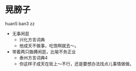 # 晃膀子
huan5 ban3 zz
+ 无事闲逛
  * 兴化方言词典
  - 他成天不做事，吃饱啊就去～。
+ 带着两只胳膊闲逛，比喻不务正业
  * 泰州方言词典4
  - 你这样子成天在街上～不行，还是要想办法找点儿事情做做。

